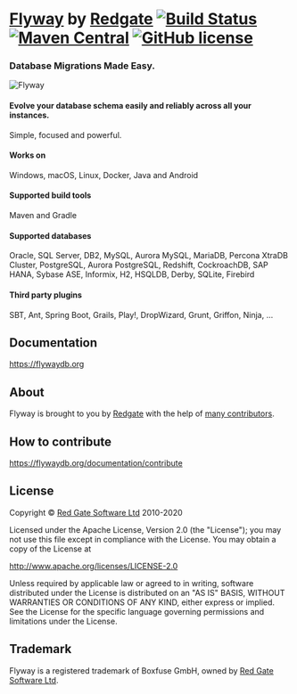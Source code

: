 # [Flyway](https://flywaydb.org) by [Redgate](https://www.red-gate.com/) [![Build Status](https://api.travis-ci.org/flyway/flyway.svg)](https://travis-ci.org/flyway/flyway) [![Maven Central](https://img.shields.io/maven-central/v/org.flywaydb/flyway-core.svg)](http://search.maven.org/#search%7Cga%7C1%7Cg%3A%22org.flywaydb.flyway-core%22) [![GitHub license](https://img.shields.io/badge/license-Apache%20License%202.0-blue.svg?style=flat)](http://www.apache.org/licenses/LICENSE-2.0)

### Database Migrations Made Easy.

![Flyway](https://flywaydb.org/assets/logo/flyway-logo.png "Flyway")

#### Evolve your database schema easily and reliably across all your instances.
Simple, focused and powerful.

#### Works on
Windows, macOS, Linux, Docker, Java and Android

#### Supported build tools
Maven and Gradle

#### Supported databases
Oracle, SQL Server, DB2, MySQL, Aurora MySQL, MariaDB, Percona XtraDB Cluster, PostgreSQL, Aurora PostgreSQL, Redshift, CockroachDB, SAP HANA, Sybase ASE, Informix, H2, HSQLDB, Derby, SQLite, Firebird

#### Third party plugins
SBT, Ant, Spring Boot, Grails, Play!, DropWizard, Grunt, Griffon, Ninja, ...

## Documentation
https://flywaydb.org

## About
Flyway is brought to you by [Redgate](https://www.red-gate.com/) with the help of [many contributors](https://flywaydb.org/documentation/contribute/hallOfFame.html).

## How to contribute
https://flywaydb.org/documentation/contribute

## License
Copyright © [Red Gate Software Ltd](http://www.red-gate.com) 2010-2020

Licensed under the Apache License, Version 2.0 (the "License");
you may not use this file except in compliance with the License.
You may obtain a copy of the License at

http://www.apache.org/licenses/LICENSE-2.0

Unless required by applicable law or agreed to in writing, software
distributed under the License is distributed on an "AS IS" BASIS,
WITHOUT WARRANTIES OR CONDITIONS OF ANY KIND, either express or implied.
See the License for the specific language governing permissions and
limitations under the License.

## Trademark
Flyway is a registered trademark of Boxfuse GmbH, owned by  [Red Gate Software Ltd](https://www.red-gate.com/).
